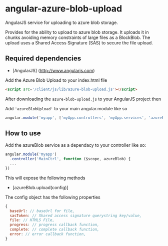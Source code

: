 angular-azure-blob-upload
=========================

AngularJS service for uploading to azure blob storage.

Provides for the ability to upload to azure blob storage. It uploads it in chunks avoiding memory constraints of large files as a BlockBlob. The upload uses a Shared Access Signature (SAS) to secure the file upload.

Required dependencies
-----------------------
* [AngularJS] (http://www.angularjs.com) 

Add the Azure Blob Upload to your index.html file 
```HTML
<script src='/client/js/lib/azure-blob-upload.js'></script>
```

After downloading the `azure-blob-upload.js` to your AngularJS project then

Add `'azureBlobUpload'` to your main angular.module like so
```javascript
angular.module('myapp', ['myApp.controllers', 'myApp.services', 'azureBlobUpload']);
````

How to use
-------------
Add the azureBlob service as a dependacy to your controller like so:
```javascript
angular.module('myapp')
  .controller('MainCtrl', function ($scope, azureBlob) {
  ...
})
```

This will expose the following methods

* [azureBlob.upload(config)]

The config object has the following properties

```javascript
{
  baseUrl: // baseUrl for file,
  sasToken: // Shared access signature querystring key/value,
  file: // HTML5 File,
  progress: // progress callback function,
  complete: // complete callback function,
  error: // error callback function,
}
```
